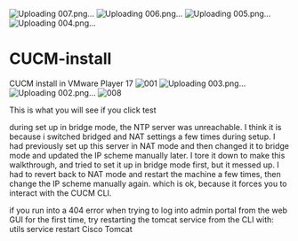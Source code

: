 ![Uploading 007.png…]()
![Uploading 006.png…]()
![Uploading 005.png…]()
![Uploading 004.png…]()
# CUCM-install
CUCM install in VMware Player 17
![001](https://github.com/Matthew-Requejo559/CUCM-install/assets/136190678/e9bd66bd-b6b8-4907-930c-5bc00f35839a)
![Uploading 003.png…]()
![Uploading 002.png…]()
![008](https://github.com/Matthew-Requejo559/CUCM-install/assets/136190678/b2f3ae70-043f-4292-a2c4-8373b2bb2396)

This is what you will see if you click test

during set up in bridge mode, the NTP server was unreachable. I think it is because i switched bridged and NAT settings a few times during setup. I had previously set up this server in NAT mode and 
then changed it to bridge mode and updated the IP scheme manually later. I tore it down to make this walkthrough, and tried to set it up in bridge mode first, but it messed up. I had to revert back 
to NAT mode and restart the machine a few times, then change the IP scheme manually again. which is ok, because it forces you to interact with the CUCM CLI. 

if you run into a 404 error when trying to log into admin portal from the web GUI for the first time, try restarting the tomcat service from the CLI with: utils service restart Cisco Tomcat
